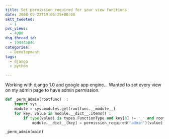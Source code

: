 ```yaml
---
title: Set permission_required for your view functions
date: 2008-09-22T19:05:25+00:00
aktt_tweeted:
  - 1
pvc_views:
  - 4080
dsq_thread_id:
  - 194445046
categories:
  - Development
tags:
  - django
  - python

---
```

Working with django 1.0 and google app engine&#8230; Wanted to set every view on my admin page to have admin permission.

```python
def _perm_admin(rootfunc)  :
    import sys
    module = sys.modules.get(rootfunc.__module__)
    for key, value in module.__dict__.items() :
        if type(value) is types.FunctionType and key[0] != '_' and rootfunc.__module__ == value.__module__:
            module.__dict__[key] = permission_required('admin')(value)

_perm_admin(main)
```
